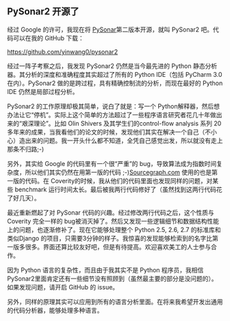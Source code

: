 

## PySonar2 开源了

经过 Google 的许可，我现在将 [PySonar](http://yinwang0.wordpress.com/2010/09/12/pysonar)第二版本开源，就叫 PySonar2 吧。代码可以在我的 GitHub 下载：

<https://github.com/yinwang0/pysonar2>

经过一阵子考察之后，我发现 PySonar2 仍然是当今最先进的 Python 静态分析器。其分析的深度和准确程度其实超过了所有的 Python IDE（包括 PyCharm 3.0 在内）。PySonar2 做的是跨过程，具有精确控制流的分析，而现在最好的 Python IDE 仍然是局部过程分析。

PySonar2 的工作原理却极其简单，说白了就是：写一个 Python解释器，然后想办法让它“停机”。实际上这个简单的方法超过了一些程序语言研究者花几十年做出来的“艰深理论”。比如 Olin Shivers 及其学生们的control-flow analysis 系列 20多年来的成果，当我看他们的论文的时候，发现他们其实在解决一个自己（不小心）造出来的问题。我一开头什么都不知道，全凭自己感觉出发，所以就没有走上那条不归路;-)

另外，其实给 Google 的代码里有一个很“严重”的 bug，导致算法成为指数时间复杂度，所以他们其实仍然在用第一版的代码 ;-)[Sourcegraph.com](http://www.sourcegraph.com) 使用的也是第一版的代码。在 Coverity的时候，我从他们的代码里面也发现同样的问题，对某些 benchmark 运行时间太长。最后被我两行代码修好了（虽然找到这两行代码花了好几天）。

最近重新燃起了对 PySonar 代码的兴趣。经过修改两行代码之后，这个性质与 Coverity 完全一样的 bug被消灭掉了。然后又发现一些逻辑细节和数据结构性能上的问题，也逐渐修补了。现在它能够处理整个 Python 2.5, 2.6, 2.7 的标准库和类似Django 的项目，只需要3分钟的样子。我惊喜的发现能够检索到的名字比第一版多很多。界面还算比较友好吧，但是有待提高。欢迎喜欢美工的人士参与合作。

因为 Python 语言的复杂性，而且由于我其实不是 Python 程序员，我相信 PySonar2里面肯定还有一些细节没有照顾到（虽然最主要的部分是没问题的）。如果发现问题，请开启 GitHub 的 issue。

另外，同样的原理其实可以应用到所有的语言分析里面。在将来我希望开发出通用的代码分析器，能够处理多种语言。

